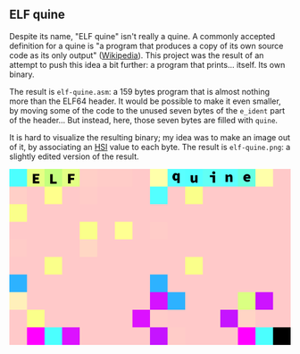 ## ELF quine

Despite its name, "ELF quine" isn't really a quine. A commonly accepted definition for a quine is "a program that produces a copy of its own source code as its only output" ([Wikipedia](https://en.wikipedia.org/wiki/Quine_(computing))). This project was the result of an attempt to push this idea a bit further: a program that prints... itself. Its own binary.

The result is `elf-quine.asm`: a 159 bytes program that is almost nothing more than the ELF64 header. It would be possible to make it even smaller, by moving some of the code to the unused seven bytes of the `e_ident` part of the header... But instead, here, those seven bytes are filled with ` quine `.

It is hard to visualize the resulting binary; my idea was to make an image out of it, by associating an [HSI](https://en.wikipedia.org/wiki/HSL_and_HSV) value to each byte. The result is `elf-quine.png`: a slightly edited version of the result.

![ELF quine](elf-quine.png?raw=true "ELF quine")
